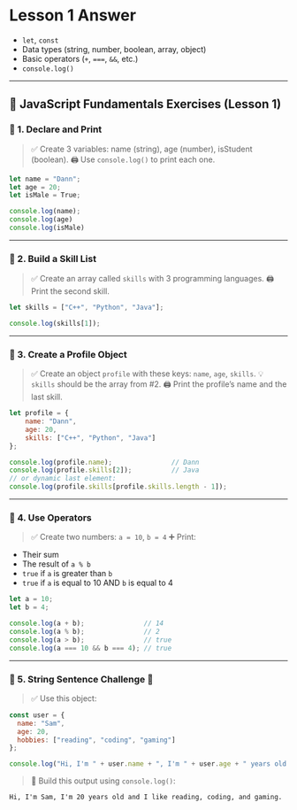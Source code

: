 # Lesson 1 Answer

* `let`, `const`
* Data types (string, number, boolean, array, object)
* Basic operators (`+`, `===`, `&&`, etc.)
* `console.log()`

---

## 🧠 **JavaScript Fundamentals Exercises (Lesson 1)**

### 🔹 1. Declare and Print

> ✅ Create 3 variables: name (string), age (number), isStudent (boolean).
> 🖨️ Use `console.log()` to print each one.

```js
let name = "Dann";
let age = 20;
let isMale = True;

console.log(name);
console.log(age)
console.log(isMale)
```

---

### 🔹 2. Build a Skill List

> ✅ Create an array called `skills` with 3 programming languages.
> 🖨️ Print the second skill.

```js
let skills = ["C++", "Python", "Java"];

console.log(skills[1]);
```

---

### 🔹 3. Create a Profile Object

> ✅ Create an object `profile` with these keys: `name`, `age`, `skills`.
> 💡 `skills` should be the array from #2.
> 🖨️ Print the profile’s name and the last skill.

```js
let profile = {
    name: "Dann",
    age: 20,
    skills: ["C++", "Python", "Java"]
};

console.log(profile.name);               // Dann
console.log(profile.skills[2]);          // Java
// or dynamic last element:
console.log(profile.skills[profile.skills.length - 1]);
```

---

### 🔹 4. Use Operators

> ✅ Create two numbers: `a = 10`, `b = 4`
> ➕ Print:

* Their sum
* The result of `a % b`
* `true` if `a` is greater than `b`
* `true` if `a` is equal to 10 AND `b` is equal to 4

```js
let a = 10;
let b = 4;

console.log(a + b);               // 14
console.log(a % b);               // 2
console.log(a > b);               // true
console.log(a === 10 && b === 4); // true

```

---

### 🔹 5. String Sentence Challenge 🧩

> ✅ Use this object:

```js
const user = {
  name: "Sam",
  age: 20,
  hobbies: ["reading", "coding", "gaming"]
};

console.log("Hi, I'm " + user.name + ", I'm " + user.age + " years old and I like " + user.hobbies.join(", ") + ".");
```

> 🧠 Build this output using `console.log()`:

```
Hi, I'm Sam, I'm 20 years old and I like reading, coding, and gaming.
```